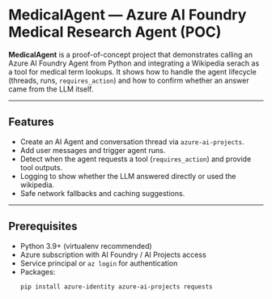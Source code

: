 # MedicalAgent — Azure AI Foundry Medical Research Agent (POC)

**MedicalAgent** is a proof-of-concept project that demonstrates calling an Azure AI Foundry Agent from Python and integrating a Wikipedia serach as a tool for medical term lookups. It shows how to handle the agent lifecycle (threads, runs, `requires_action`) and how to confirm whether an answer came from the LLM itself.

---

## Features
- Create an AI Agent and conversation thread via `azure-ai-projects`.
- Add user messages and trigger agent runs.
- Detect when the agent requests a tool (`requires_action`) and provide tool outputs.
- Logging to show whether the LLM answered directly or used the wikipedia.
- Safe network fallbacks and caching suggestions.

---

## Prerequisites
- Python 3.9+ (virtualenv recommended)
- Azure subscription with AI Foundry / AI Projects access
- Service principal or `az login` for authentication
- Packages:
  ```bash
  pip install azure-identity azure-ai-projects requests
